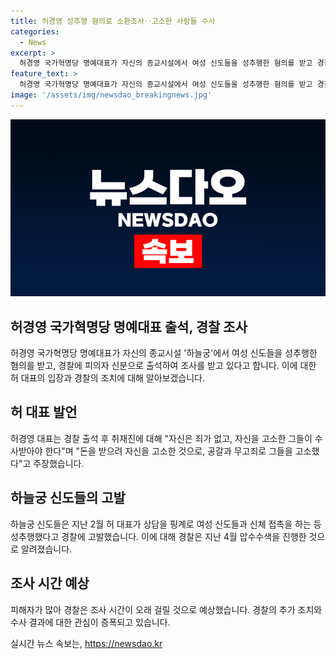 ```yaml
---
title: 허경영 성추행 혐의로 소환조사‥고소한 사람들 수사
categories:
  - News
excerpt: >
  허경영 국가혁명당 명예대표가 자신의 종교시설에서 여성 신도들을 성추행한 혐의를 받고 경찰 소환조사를 받았습니다. 피의자 신분으로 출석한 그는 자신을 무죄로 주장하고 피해자들을 고소하는 등 파문이 확산되고 있습니다. 경찰은 하늘궁과 피카디리 건물을 수색했고, 많은 피해자들을 조사할 예정입니다. 혐의를 부인하며 피해자를 고소한 허 대표의 논란이 계속되고 있습니다.
feature_text: >
  허경영 국가혁명당 명예대표가 자신의 종교시설에서 여성 신도들을 성추행한 혐의를 받고 경찰 소환조사를 받았습니다. 피의자 신분으로 출석한 그는 자신을 무죄로 주장하고 피해자들을 고소하는 등 파문이 확산되고 있습니다. 경찰은 하늘궁과 피카디리 건물을 수색했고, 많은 피해자들을 조사할 예정입니다. 혐의를 부인하며 피해자를 고소한 허 대표의 논란이 계속되고 있습니다.
image: '/assets/img/newsdao_breakingnews.jpg'
---
```


<p><img src="/assets/img/newsdao_breakingnews.jpg" alt="pcversion 속보" /></p>

<h2 data-ke-size="size26">허경영 국가혁명당 명예대표 출석, 경찰 조사</h2>

<p data-ke-size="size16">허경영 국가혁명당 명예대표가 자신의 종교시설 '하늘궁'에서 여성 신도들을 성추행한 혐의를 받고, 경찰에 피의자 신분으로 출석하여 조사를 받고 있다고 합니다. 이에 대한 허 대표의 입장과 경찰의 조치에 대해 알아보겠습니다.</p>

<h2 data-ke-size="size26">허 대표 발언</h2>

<p data-ke-size="size16">허경영 대표는 경찰 출석 후 취재진에 대해 "자신은 죄가 없고, 자신을 고소한 그들이 수사받아야 한다"며 "돈을 받으려 자신을 고소한 것으로, 공갈과 무고죄로 그들을 고소했다"고 주장했습니다.</p>

<h2 data-ke-size="size26">하늘궁 신도들의 고발</h2>

<p data-ke-size="size16">하늘궁 신도들은 지난 2월 허 대표가 상담을 핑계로 여성 신도들과 신체 접촉을 하는 등 성추행했다고 경찰에 고발했습니다. 이에 대해 경찰은 지난 4월 압수수색을 진행한 것으로 알려졌습니다.</p>

<h2 data-ke-size="size26">조사 시간 예상</h2>

<p data-ke-size="size16">피해자가 많아 경찰은 조사 시간이 오래 걸릴 것으로 예상했습니다. 경찰의 추가 조치와 수사 결과에 대한 관심이 증폭되고 있습니다.</p>
실시간 뉴스 속보는, <a href="https://newsdao.kr" rel="dofollow">https://newsdao.kr</a>



